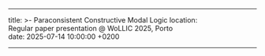---

title: >-
    Paraconsistent Constructive Modal Logic
location:  
    Regular paper presentation @ WoLLIC 2025, Porto  
date: 2025-07-14 10:00:00 +0200

---